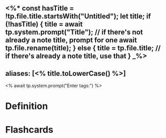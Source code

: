 <%*
const hasTitle = !tp.file.title.startsWith("Untitled");
let title;
if (!hasTitle) {
  title = await tp.system.prompt("Title"); // if there's not already a note title, prompt for one
  await tp.file.rename(title);
} else {
  title = tp.file.title; // if there's already a note title, use that
}
_%>
---
aliases: [<% title.toLowerCase() %>]
---

<% await tp.system.prompt("Enter tags:") %>
# Definition

# Flashcards

